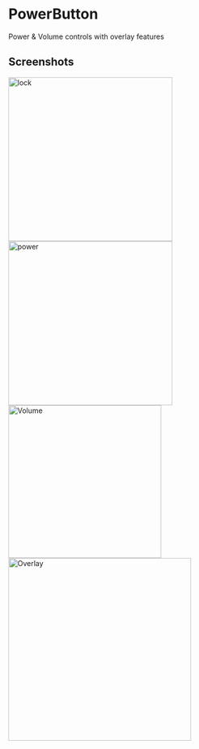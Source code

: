 # PowerButton
Power & Volume controls with overlay features
## Screenshots

<img width="324" alt="lock" src="https://github.com/user-attachments/assets/0f5a7806-cde6-40b0-b420-8bbe04fdacc4" />
<img width="324" alt="power" src="https://github.com/user-attachments/assets/e8f458d3-afbf-43b1-ba39-06c28777de2f" />
<img width="302" alt="Volume" src="https://github.com/user-attachments/assets/5a81458e-4c41-4c14-a095-6ba8c1616469" />
<img width="361" alt="Overlay" src="https://github.com/user-attachments/assets/fa60162f-81a1-4003-922c-201c0a93749f" />






